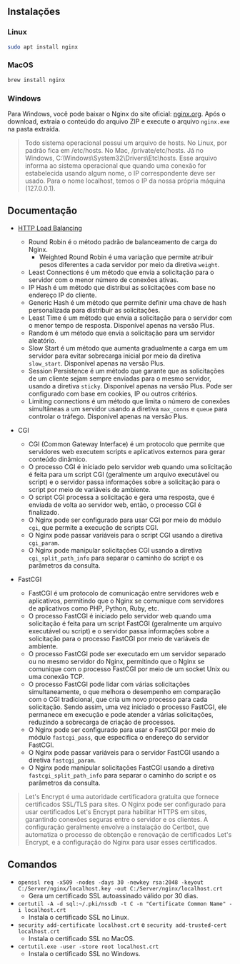## Instalações

### Linux

```bash
sudo apt install nginx
```

### MacOS

```bash
brew install nginx
```

### Windows
Para Windows, você pode baixar o Nginx do site oficial: [nginx.org](https://nginx.org/en/download.html). Após o download, extraia o conteúdo do arquivo ZIP e execute o arquivo `nginx.exe` na pasta extraída.

> Todo sistema operacional possui um arquivo de hosts. No Linux, por padrão fica em /etc/hosts. No Mac, /private/etc/hosts. Já no Windows, C:\Windows\System32\Drivers\Etc\hosts. Esse arquivo informa ao sistema operacional que quando uma conexão for estabelecida usando algum nome, o IP correspondente deve ser usado. Para o nome localhost, temos o IP da nossa própria máquina (127.0.0.1).

## Documentação
- [HTTP Load Balancing](https://docs.nginx.com/nginx/admin-guide/load-balancer/http-load-balancer/)
    - Round Robin é o método padrão de balanceamento de carga do Nginx. 
        - Weighted Round Robin é uma variação que permite atribuir pesos diferentes a cada servidor por meio da diretiva `weight`.
    - Least Connections é um método que envia a solicitação para o servidor com o menor número de conexões ativas.
    - IP Hash é um método que distribui as solicitações com base no endereço IP do cliente.
    - Generic Hash é um método que permite definir uma chave de hash personalizada para distribuir as solicitações.
    - Least Time é um método que envia a solicitação para o servidor com o menor tempo de resposta. Disponível apenas na versão Plus.
    - Random é um método que envia a solicitação para um servidor aleatório.
    - Slow Start é um método que aumenta gradualmente a carga em um servidor para evitar sobrecarga inicial por meio da diretiva `slow_start`. Disponível apenas na versão Plus.
    - Session Persistence é um método que garante que as solicitações de um cliente sejam sempre enviadas para o mesmo servidor, usando a diretiva `sticky`. Disponível apenas na versão Plus. Pode ser configurado com base em cookies, IP ou outros critérios.
    - Limiting connections é um método que limita o número de conexões simultâneas a um servidor usando a diretiva `max_conns` e `queue` para controlar o tráfego. Disponível apenas na versão Plus.

- CGI
    - CGI (Common Gateway Interface) é um protocolo que permite que servidores web executem scripts e aplicativos externos para gerar conteúdo dinâmico.
    - O processo CGI é iniciado pelo servidor web quando uma solicitação é feita para um script CGI (geralmente um arquivo executável ou script) e o servidor passa informações sobre a solicitação para o script por meio de variáveis de ambiente.
    - O script CGI processa a solicitação e gera uma resposta, que é enviada de volta ao servidor web, então, o processo CGI é finalizado.
    - O Nginx pode ser configurado para usar CGI por meio do módulo `cgi`, que permite a execução de scripts CGI.
    - O Nginx pode passar variáveis para o script CGI usando a diretiva `cgi_param`.
    - O Nginx pode manipular solicitações CGI usando a diretiva `cgi_split_path_info` para separar o caminho do script e os parâmetros da consulta.

- FastCGI
    - FastCGI é um protocolo de comunicação entre servidores web e aplicativos, permitindo que o Nginx se comunique com servidores de aplicativos como PHP, Python, Ruby, etc.
    - O processo FastCGI é iniciado pelo servidor web quando uma solicitação é feita para um script FastCGI (geralmente um arquivo executável ou script) e o servidor passa informações sobre a solicitação para o processo FastCGI por meio de variáveis de ambiente.
    - O processo FastCGI pode ser executado em um servidor separado ou no mesmo servidor do Nginx, permitindo que o Nginx se comunique com o processo FastCGI por meio de um socket Unix ou uma conexão TCP.
    - O processo FastCGI pode lidar com várias solicitações simultaneamente, o que melhora o desempenho em comparação com o CGI tradicional, que cria um novo processo para cada solicitação. Sendo assim, uma vez iniciado o processo FastCGI, ele permanece em execução e pode atender a várias solicitações, reduzindo a sobrecarga de criação de processos.
    - O Nginx pode ser configurado para usar o FastCGI por meio do módulo `fastcgi_pass`, que especifica o endereço do servidor FastCGI.
    - O Nginx pode passar variáveis para o servidor FastCGI usando a diretiva `fastcgi_param`.
    - O Nginx pode manipular solicitações FastCGI usando a diretiva `fastcgi_split_path_info` para separar o caminho do script e os parâmetros da consulta.

> Let's Encrypt é uma autoridade certificadora gratuita que fornece certificados SSL/TLS para sites. O Nginx pode ser configurado para usar certificados Let's Encrypt para habilitar HTTPS em sites, garantindo conexões seguras entre o servidor e os clientes. A configuração geralmente envolve a instalação do Certbot, que automatiza o processo de obtenção e renovação de certificados Let's Encrypt, e a configuração do Nginx para usar esses certificados.

## Comandos
- `openssl req -x509 -nodes -days 30 -newkey rsa:2048 -keyout C:/Server/nginx/localhost.key -out C:/Server/nginx/localhost.crt`
    - Gera um certificado SSL autoassinado válido por 30 dias.
- `certutil -A -d sql:~/.pki/nssdb -t C -n "Certificate Common Name" -i localhost.crt`
    - Instala o certificado SSL no Linux.
- `security add-certificate localhost.crt` e `security add-trusted-cert localhost.crt`
    - Instala o certificado SSL no MacOS.
- `certutil.exe -user -store root localhost.crt`
    - Instala o certificado SSL no Windows.